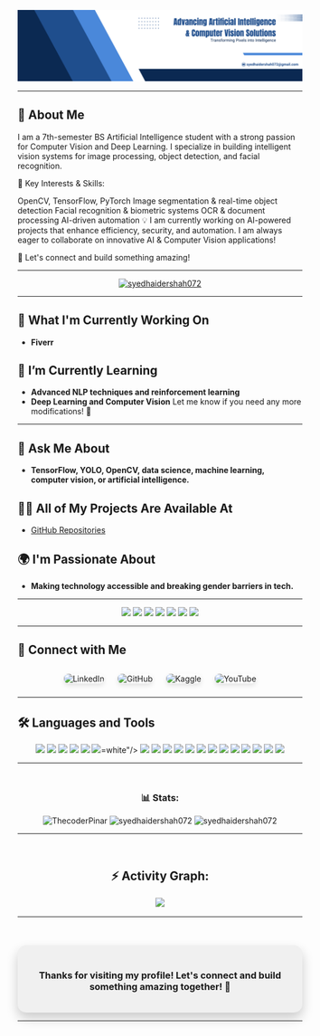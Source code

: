 ![Header](./github-header-image.png)

---

## 💫 About Me
I am a 7th-semester BS Artificial Intelligence student with a strong passion for Computer Vision and Deep Learning. I specialize in building intelligent vision systems for image processing, object detection, and facial recognition.

🔹 Key Interests & Skills:

OpenCV, TensorFlow, PyTorch
Image segmentation & real-time object detection
Facial recognition & biometric systems
OCR & document processing
AI-driven automation
💡 I am currently working on AI-powered projects that enhance efficiency, security, and automation. I am always eager to collaborate on innovative AI & Computer Vision applications!

🚀 Let's connect and build something amazing!

---

<!-- GitHub Trophies -->
<p align="center"> 
  <a href="https://github.com/ryo-ma/github-profile-trophy"><img src="https://github-profile-trophy.vercel.app/?username=syedhaidershah072&theme=radical&no-frame=true&margin-w=15&row=2&column=3" alt="syedhaidershah072" /></a> 
</p>

---

## 🔭 What I'm Currently Working On
- **Fiverr**

## 🌱 I’m Currently Learning
- **Advanced NLP techniques and reinforcement learning**
- **Deep Learning and Computer Vision**
Let me know if you need any more modifications! 🚀

---

## 💬 Ask Me About
- **TensorFlow, YOLO, OpenCV, data science, machine learning, computer vision, or artificial intelligence.**


## 👨‍💻 All of My Projects Are Available At
- [GitHub Repositories](https://github.com/syedhaidershah072)

## 🌍 I'm Passionate About
- **Making technology accessible and breaking gender barriers in tech.**
  
---

<!-- Social Media Links -->
<div align="center"> 
  <a href="https://www.linkedin.com/in/syed-haider-shah" target="_blank"><img src="https://img.shields.io/badge/LinkedIn-0077B5?style=for-the-badge&logo=linkedin&logoColor=white" target="_blank"></a>
  <a href="https://github.com/syedhaidershah072" target="_blank"><img src="https://img.shields.io/badge/GitHub-100000?style=for-the-badge&logo=github&logoColor=white" target="_blank"></a>
  <a href="https://instagram.com/syedhaidershah072" target="_blank"><img src="https://img.shields.io/badge/Instagram-E4405F?style=for-the-badge&logo=instagram&logoColor=white" target="_blank"></a>
  <a href="mailto:syedhaidershah072@gmail.com"><img src="https://img.shields.io/badge/-Gmail-%23333?style=for-the-badge&logo=gmail&logoColor=white" target="_blank"></a>
  <a href="https://www.tiktok.com/@syedhaidershah072" target="_blank"><img src="https://img.shields.io/badge/TikTok-FF0050?style=for-the-badge&logo=tiktok&logoColor=white" target="_blank"></a>
  <a href="https://medium.com/@syedhaidershah072" target="_blank"><img src="https://img.shields.io/badge/Medium-000000?style=for-the-badge&logo=medium&logoColor=white" target="_blank"></a>
  <a href="https://www.youtube.com/channel/syedhaidershah072" target="_blank"><img src="https://img.shields.io/badge/YouTube-FF0000?style=for-the-badge&logo=youtube&logoColor=white" target="_blank"></a>
</div>

---

## 🌟 Connect with Me
<div align="center" style="margin-top: 20px;">
  <a href="https://www.linkedin.com/in/syed-haider-shah/" target="_blank" style="text-decoration: none;">
    <img src="https://img.shields.io/badge/LinkedIn-0A66C2?style=for-the-badge&logo=linkedin&logoColor=white" alt="LinkedIn" style="margin: 10px; border-radius: 8px; box-shadow: 0 4px 8px rgba(0, 0, 0, 0.1);" />
  </a>
  <a href="https://github.com/syedhaidershah072" target="_blank" style="text-decoration: none;">
    <img src="https://img.shields.io/badge/GitHub-181717?style=for-the-badge&logo=github&logoColor=white" alt="GitHub" style="margin: 10px; border-radius: 8px; box-shadow: 0 4px 8px rgba(0, 0, 0, 0.1);" />
  </a>
  <a href="https://www.kaggle.com/syed-haider-shah" target="_blank" style="text-decoration: none;">
    <img src="https://img.shields.io/badge/Kaggle-20BEFF?style=for-the-badge&logo=kaggle&logoColor=white" alt="Kaggle" style="margin: 10px; border-radius: 8px; box-shadow: 0 4px 8px rgba(0, 0, 0, 0.1);" />
  </a>
  <a href="https://www.youtube.com/channel/syed-haider-shah" target="_blank" style="text-decoration: none;">
    <img src="https://img.shields.io/badge/YouTube-FF0000?style=for-the-badge&logo=youtube&logoColor=white" alt="YouTube" style="margin: 10px; border-radius: 8px; box-shadow: 0 4px 8px rgba(0, 0, 0, 0.1);" />
  </a>
</div>

---

## 🛠️ Languages and Tools
<div align="center">
  <img src="https://img.shields.io/badge/C%23-239120?style=for-the-badge&logo=csharp&logoColor=white"/>
  <img src="https://img.shields.io/badge/Python-3776AB?style=for-the-badge&logo=python&logoColor=white"/>
  <img src="https://img.shields.io/badge/Microsoft%20SQL%20Server-CC2927?style=for-the-badge&logo=microsoftsqlserver&logoColor=white"/>
  <img src="https://img.shields.io/badge/MongoDB-47A248?style=for-the-badge&logo=mongodb&logoColor=white"/>
  <img src="https://img.shields.io/badge/Firebase-FFCA28?style=for-the-badge&logo=firebase&logoColor=white"/> <img src="https://img.shields.io/badge/Flask-000000?style=for-the-badge&logo=flask&logoColor=white"/>=white"/>
  <img src="https://img.shields.io/badge/Selenium-43B02A?style=for-the-badge&logo=selenium&logoColor=white"/>
  <img src="https://img.shields.io/badge/Scikit%20Learn-F7931E?style=for-the-badge&logo=scikitlearn&logoColor=white"/>
  <img src="https://img.shields.io/badge/Seaborn-3776AB?style=for-the-badge&logo=python&logoColor=white"/>
  <img src="https://img.shields.io/badge/OpenCV-5C3EE8?style=for-the-badge&logo=opencv&logoColor=white"/>
  <img src="https://img.shields.io/badge/Pandas-150458?style=for-the-badge&logo=pandas&logoColor=white"/>
  <img src="https://img.shields.io/badge/PyTorch-EE4C2C?style=for-the-badge&logo=pytorch&logoColor=white"/>
  <img src="https://img.shields.io/badge/TensorFlow-FF6F00?style=for-the-badge&logo=tensorflow&logoColor=white"/>
  <img src="https://img.shields.io/badge/Git-F05032?style=for-the-badge&logo=git&logoColor=white"/>
  <img src="https://img.shields.io/badge/Linux-FCC624?style=for-the-badge&logo=linux&logoColor=black"/>
  <img src="https://img.shields.io/badge/Arduino-00979D?style=for-the-badge&logo=arduino&logoColor=white"/>
  <img src="https://img.shields.io/badge/HTML5-E34F26?style=for-the-badge&logo=html5&logoColor=white"/>
  <img src="https://img.shields.io/badge/CSS3-1572B6?style=for-the-badge&logo=css3&logoColor=white"/>
  <img src="https://img.shields.io/badge/Bootstrap-563D7C?style=for-the-badge&logo=bootstrap&logoColor=white"/>
</div>

---

<!-- GitHub Stats -->
<h3 align="center" style="margin-top: 50px;">📊 Stats:</h3>
<div align="center">
  <img height="180em" src="https://github-readme-stats.vercel.app/api/top-langs/?username=syedhaidershah072&layout=compact&theme=cobalt" alt=ThecoderPinar />
  <img height="180em" src="https://github-readme-stats.vercel.app/api?username=syedhaidershah072&show_icons=true&locale=en&theme=cobalt" alt="syedhaidershah072" />
  <img height="180em" src="https://github-readme-streak-stats.herokuapp.com/?user=syedhaidershah072&theme=cobalt" alt="syedhaidershah072" />
</div>

---

<!-- GitHub Activity Graph -->
<h2 align="center" style="margin-top: 60px;">⚡ Activity Graph:</h2>
<div align="center">
  <img src="https://github-readme-activity-graph.vercel.app/graph?username=syedhaidershah072&theme=dracula"/>
</div>


---

<!-- Thank You Note -->
<div align="center" style="margin-top: 50px; padding: 20px; background-color: #f0f0f0; border-radius: 15px; box-shadow: 0 10px 20px rgba(0, 0, 0, 0.2);">
  <h3>Thanks for visiting my profile! Let's connect and build something amazing together! 🚀</h3>
</div>

---
